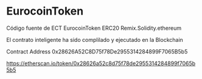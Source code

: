 # EurocoinToken


Código fuente de ECT EurocoinToken ERC20 Remix.Solidity.ethereum


El contrato inteligente ha sido complilado y ejecutado en la Blockchain 

Contract Address  0x28626A52C8D75f78De2955314284899F7065B5b5

https://etherscan.io/token/0x28626a52c8d75f78de2955314284899f7065b5b5
